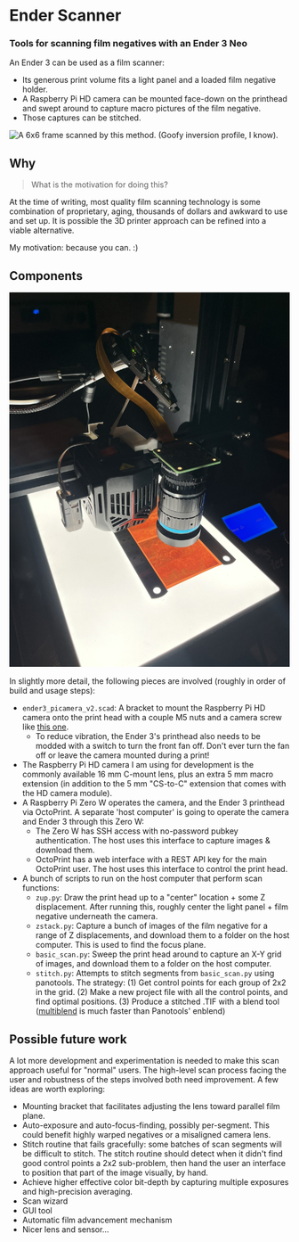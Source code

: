 # Ender Scanner
### Tools for scanning film negatives with an Ender 3 Neo

An Ender 3 can be used as a film scanner:

 - Its generous print volume fits a light panel and a loaded film negative holder. 
 - A Raspberry Pi HD camera can be mounted face-down on the printhead and swept around to capture macro pictures of the film negative.
 - Those captures can be stitched.

![A 6x6 frame scanned by this method. (Goofy inversion profile, I know).](./img/example.jpg)

## Why

> What is the motivation for doing this?

At the time of writing, most quality film scanning technology is some combination of proprietary, aging, thousands of dollars and awkward to use and set up. 
It is possible the 3D printer approach can be refined into a viable alternative.

My motivation: because you can. :)

## Components

![Ender Scanner print head over a backlit film negative.](./img/printhead.jpg)

In slightly more detail, the following pieces are involved (roughly in order of build and usage steps):
 
 - `ender3_picamera_v2.scad`: A bracket to mount the Raspberry Pi HD camera onto the print head with a couple M5 nuts and a camera screw like [this one](//www.amazon.com/dp/B0823HGR94). 
	- To reduce vibration, the Ender 3's printhead also needs to be modded with a switch to turn the front fan off. 
	Don't ever turn the fan off or leave the camera mounted during a print!
 - The Raspberry Pi HD camera I am using for development is the commonly available 16 mm C-mount lens, plus an extra 5 mm macro extension (in addition to the 5 mm "CS-to-C" extension that comes with the HD camera module). 
 - A Raspberry Pi Zero W operates the camera, and the Ender 3 printhead via OctoPrint. 
	A separate 'host computer' is going to operate the camera and Ender 3 through this Zero W:
	- The Zero W has SSH access with no-password pubkey authentication. The host uses this interface to capture images & download them.
	- OctoPrint has a web interface with a REST API key for the main OctoPrint user. The host uses this interface to control the print head.
 - A bunch of scripts to run on the host computer that perform scan functions:
	- `zup.py`: Draw the print head up to a "center" location + some Z displacement.
		After running this, roughly center the light panel + film negative underneath the camera. 
	- `zstack.py`: Capture a bunch of images of the film negative for a range of Z displacements, and download them to a folder on the host computer. 
		This is used to find the focus plane. 
	- `basic_scan.py`: Sweep the print head around to capture an X-Y grid of images, and download them to a folder on the host computer.
	- `stitch.py`: Attempts to stitch segments from `basic_scan.py` using panotools. 
		The strategy: (1) Get control points for each group of 2x2 in the grid. 
		(2) Make a new project file with all the control points, and find optimal positions.
		(3) Produce a stitched .TIF with a blend tool ([multiblend](https://horman.net/multiblend/) is much faster than Panotools' enblend)

## Possible future work

A lot more development and experimentation is needed to make this scan approach useful for "normal" users.
The high-level scan process facing the user and robustness of the steps involved both need improvement.
A few ideas are worth exploring:

 - Mounting bracket that facilitates adjusting the lens toward parallel film plane.
 - Auto-exposure and auto-focus-finding, possibly per-segment. 
	This could benefit highly warped negatives or a misaligned camera lens.
 - Stitch routine that fails gracefully: some batches of scan segments will be difficult to stitch. 
	The stitch routine should detect when it didn't find good control points a 2x2 sub-problem, then hand the user an interface to position that part of the image visually, by hand.
 - Achieve higher effective color bit-depth by capturing multiple exposures and high-precision averaging. 
 - Scan wizard 
 - GUI tool
 - Automatic film advancement mechanism 
 - Nicer lens and sensor...


